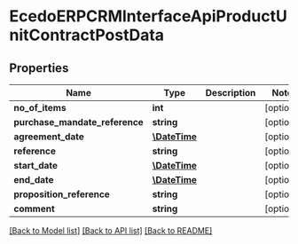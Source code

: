 # EcedoERPCRMInterfaceApiProductUnitContractPostData

## Properties
Name | Type | Description | Notes
------------ | ------------- | ------------- | -------------
**no_of_items** | **int** |  | [optional] 
**purchase_mandate_reference** | **string** |  | [optional] 
**agreement_date** | [**\DateTime**](\DateTime.md) |  | [optional] 
**reference** | **string** |  | [optional] 
**start_date** | [**\DateTime**](\DateTime.md) |  | [optional] 
**end_date** | [**\DateTime**](\DateTime.md) |  | [optional] 
**proposition_reference** | **string** |  | [optional] 
**comment** | **string** |  | [optional] 

[[Back to Model list]](../README.md#documentation-for-models) [[Back to API list]](../README.md#documentation-for-api-endpoints) [[Back to README]](../README.md)


